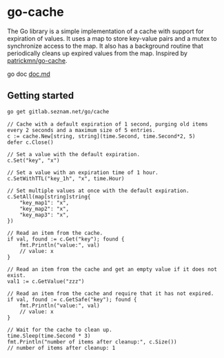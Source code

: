 # go-cache

The Go library is a simple implementation of a cache with support for expiration of values. It uses a map to store key-value pairs and a mutex to synchronize access to the map. It also has a background routine that periodically cleans up expired values from the map. Inspired by [patrickmn/go-cache](https://github.com/patrickmn/go-cache).

go doc [doc.md](doc.md)

## Getting started

```bash
go get gitlab.seznam.net/go/cache
```

```golang
// Cache with a default expiration of 1 second, purging old items every 2 seconds and a maximum size of 5 entries.
c := cache.New[string, string](time.Second, time.Second*2, 5)
defer c.Close()

// Set a value with the default expiration.
c.Set("key", "x")

// Set a value with an expiration time of 1 hour.
c.SetWithTTL("key_1h", "x", time.Hour)

// Set multiple values at once with the default expiration.
c.SetAll(map[string]string{
    "key_map1": "x",
    "key_map2": "x",
    "key_map3": "x",
})

// Read an item from the cache.
if val, found := c.Get("key"); found {
    fmt.Println("value:", val)
    // value: x
}

// Read an item from the cache and get an empty value if it does not exist.
val1 := c.GetValue("zzz")

// Read an item from the cache and require that it has not expired.
if val, found := c.GetSafe("key"); found {
    fmt.Println("value:", val)
    // value: x
}

// Wait for the cache to clean up.
time.Sleep(time.Second * 3)
fmt.Println("number of items after cleanup:", c.Size())
// number of items after cleanup: 1

```
